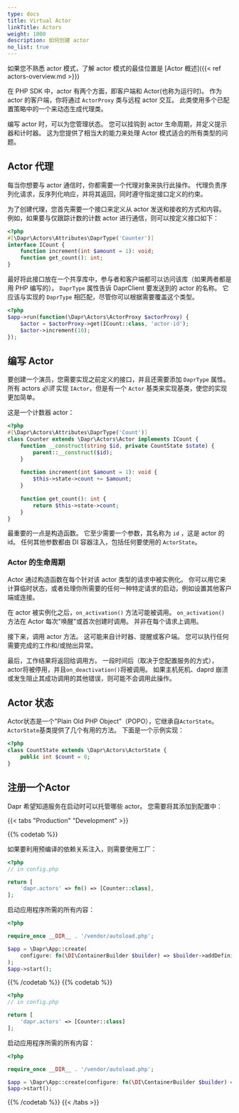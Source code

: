 ```yaml
---
type: docs
title: Virtual Actor
linkTitle: Actors
weight: 1000
description: 如何创建 actor
no_list: true
---
```


如果您不熟悉 actor 模式，了解 actor 模式的最佳位置是
[Actor 概述]({{< ref actors-overview\.md >}})

在 PHP SDK 中，actor 有两个方面，即客户端和 Actor(也称为运行时)。 作为 actor 的客户端，你将通过 `ActorProxy` 类与远程 actor 交互。 此类使用多个已配置策略中的一个来动态生成代理类。

编写 actor 时，可以为您管理状态。 您可以挂钩到 actor 生命周期，并定义提示器和计时器。 这为您提供了相当大的能力来处理 Actor 模式适合的所有类型的问题。

## Actor 代理

每当你想要与 actor 通信时，你都需要一个代理对象来执行此操作。 代理负责序列化请求，反序列化响应，并将其返回，同时遵守指定接口定义的约束。

为了创建代理，您首先需要一个接口来定义从 actor 发送和接收的方式和内容。
例如，如果要与仅跟踪计数的计数 actor 进行通信，则可以按定义接口如下：

```php
<?php
#[\Dapr\Actors\Attributes\DaprType('Counter')]
interface ICount {
    function increment(int $amount = 1): void;
    function get_count(): int;
}
```

最好将此接口放在一个共享库中，参与者和客户端都可以访问该库（如果两者都是用 PHP 编写的）。 `DaprType` 属性告诉 DaprClient 要发送到的 actor 的名称。 它应该与实现的 `DaprType` 相匹配，尽管你可以根据需要覆盖这个类型。

```php
<?php
$app->run(function(\Dapr\Actors\ActorProxy $actorProxy) {
    $actor = $actorProxy->get(ICount::class, 'actor-id');
    $actor->increment(10);
});
```

## 编写 Actor

要创建一个演员，您需要实现之前定义的接口，并且还需要添加 `DaprType` 属性。 所有
actors _必须_ 实现 `IActor`，但是有一个 `Actor` 基类来实现基类，使您的实现更加简单。

这是一个计数器 actor：

```php
<?php
#[\Dapr\Actors\Attributes\DaprType('Count')]
class Counter extends \Dapr\Actors\Actor implements ICount {
    function __construct(string $id, private CountState $state) {
        parent::__construct($id);
    }
    
    function increment(int $amount = 1): void {
        $this->state->count += $amount;
    }
    
    function get_count(): int {
        return $this->state->count;
    }
}
```

最重要的一点是构造函数。 它至少需要一个参数，其名称为 `id` ，这是 actor 的id。 任何其他参数都由 DI 容器注入，包括任何要使用的 `ActorState`。

### Actor 的生命周期

Actor 通过构造函数在每个针对该 actor 类型的请求中被实例化。 你可以用它来计算临时状态，或者处理你所需要的任何一种特定请求的启动，例如设置其他客户端或连接。

在 actor 被实例化之后，`on_activation()` 方法可能被调用。 `on_activation()` 方法在 Actor 每次"唤醒"或首次创建时调用。 并非在每个请求上调用。

接下来，调用 actor 方法。 这可能来自计时器、提醒或客户端。 您可以执行任何需要完成的工作和/或抛出异常。

最后，工作结果将返回给调用方。 一段时间后（取决于您配置服务的方式），actor将被停用，并且`on_deactivation()`将被调用。 如果主机死机、daprd 崩溃或发生阻止其成功调用的其他错误，则可能不会调用此操作。

## Actor 状态

Actor状态是一个"Plain Old PHP Object"（POPO），它继承自`ActorState`。 `ActorState`基类提供了几个有用的方法。 下面是一个示例实现：

```php
<?php
class CountState extends \Dapr\Actors\ActorState {
    public int $count = 0;
}
```

## 注册一个Actor

Dapr 希望知道服务在启动时可以托管哪些 actor。 您需要将其添加到配置中：

{{< tabs "Production" "Development" >}}

{{% codetab %}}

如果要利用预编译的依赖关系注入，则需要使用工厂：

```php
<?php
// in config.php

return [
    'dapr.actors' => fn() => [Counter::class],
];
```

启动应用程序所需的所有内容：

```php
<?php

require_once __DIR__ . '/vendor/autoload.php';

$app = \Dapr\App::create(
    configure: fn(\DI\ContainerBuilder $builder) => $builder->addDefinitions('config.php')->enableCompilation(__DIR__)
);
$app->start();
```

{{% /codetab %}}
{{% codetab %}}

```php
<?php
// in config.php

return [
    'dapr.actors' => [Counter::class]
];
```

启动应用程序所需的所有内容：

```php
<?php

require_once __DIR__ . '/vendor/autoload.php';

$app = \Dapr\App::create(configure: fn(\DI\ContainerBuilder $builder) => $builder->addDefinitions('config.php'));
$app->start();
```

{{% /codetab %}}
{{< /tabs >}}
